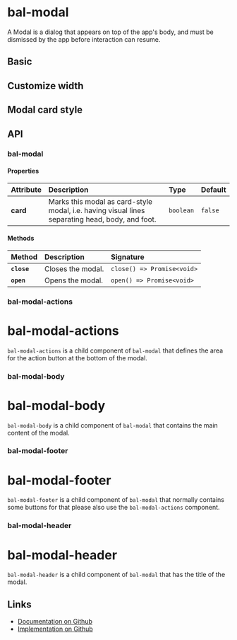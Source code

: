 # bal-modal

<!-- START: human documentation top -->

A Modal is a dialog that appears on top of the app's body, and must be dismissed by
the app before interaction can resume.

<!-- END: human documentation top -->

## Basic

<ClientOnly><docs-demo-bal-modal-65></docs-demo-bal-modal-65></ClientOnly>


## Customize width

<ClientOnly><docs-demo-bal-modal-66></docs-demo-bal-modal-66></ClientOnly>


## Modal card style

<ClientOnly><docs-demo-bal-modal-67></docs-demo-bal-modal-67></ClientOnly>



## API

### bal-modal

#### Properties

| Attribute | Description                                                                                     | Type      | Default |
| :-------- | :---------------------------------------------------------------------------------------------- | :-------- | :------ |
| **card**  | Marks this modal as card-style modal, i.e. having visual lines separating head, body, and foot. | `boolean` | `false` |

#### Methods

| Method      | Description       | Signature                  |
| :---------- | :---------------- | :------------------------- |
| **`close`** | Closes the modal. | `close() => Promise<void>` |
| **`open`**  | Opens the modal.  | `open() => Promise<void>`  |

### bal-modal-actions


# bal-modal-actions

`bal-modal-actions` is a child component of `bal-modal` that defines the area for the action button at the bottom of the modal.



### bal-modal-body


# bal-modal-body

`bal-modal-body` is a child component of `bal-modal` that contains the main content of the modal.



### bal-modal-footer


# bal-modal-footer

`bal-modal-footer` is a child component of `bal-modal` that normally contains some buttons for that please also use the `bal-modal-actions` component.


### bal-modal-header


# bal-modal-header

`bal-modal-header` is a child component of `bal-modal` that has the title of the modal.




<!-- START: human documentation bottom -->

<!-- END: human documentation bottom -->


## Links

* [Documentation on Github](https://github.com/baloise/design-system/blob/master/docs/src/components/components/bal-modal.md)
* [Implementation on Github](https://github.com/baloise/design-system/blob/master/packages/components/src/components/bal-modal)

<ClientOnly>
  <docs-component-script tag="balModal"></docs-component-script>
</ClientOnly>
